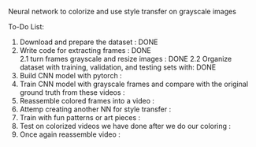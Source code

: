 Neural network to colorize and use style transfer on grayscale images

To-Do List:
1. Download and prepare the dataset : DONE
2. Write code for extracting frames : DONE  <br>
2.1 turn frames grayscale and resize images : DONE 
2.2 Organize dataset with training, validation, and testing sets with: DONE
3. Build CNN model with pytorch : 
4. Train CNN model with grayscale frames and compare with the original ground truth from these videos : 
5. Reassemble colored frames into a video : 
6. Attemp creating another NN for style transfer : 
7. Train with fun patterns or art pieces : 
8. Test on colorized videos we have done after we do our coloring : 
9. Once again reassemble video : 